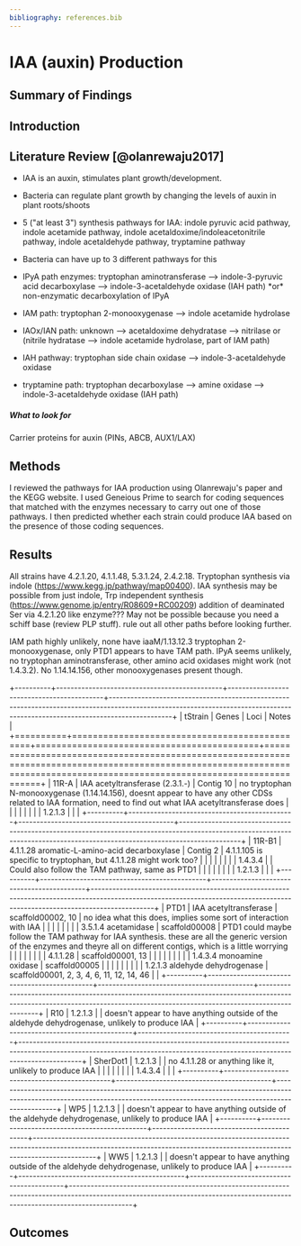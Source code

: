 ```yaml
---
bibliography: references.bib
---
```


# IAA (auxin) Production

## Summary of Findings

## Introduction

## Literature Review [@olanrewaju2017]

-   IAA is an auxin, stimulates plant growth/development.

-   Bacteria can regulate plant growth by changing the levels of auxin in plant roots/shoots

-   5 ("at least 3") synthesis pathways for IAA: indole pyruvic acid pathway, indole acetamide pathway, indole acetaldoxime/indoleacetonitrile pathway, indole acetaldehyde pathway, tryptamine pathway

-   Bacteria can have up to 3 different pathways for this

-   IPyA path enzymes: tryptophan aminotransferase --\> indole-3-pyruvic acid decarboxylase --\> indole-3-acetaldehyde oxidase (IAH path) \*or\* non-enzymatic decarboxylation of IPyA

-   IAM path: tryptophan 2-monooxygenase --\> indole acetamide hydrolase

-   IAOx/IAN path: unknown --\> acetaldoxime dehydratase --\> nitrilase or (nitrile hydratase --\> indole acetamide hydrolase, part of IAM path)

-   IAH pathway: tryptophan side chain oxidase --\> indole-3-acetaldehyde oxidase

-   tryptamine path: tryptophan decarboxylase --\> amine oxidase --\> indole-3-acetaldehyde oxidase (IAH path)

##### What to look for

Carrier proteins for auxin (PINs, ABCB, AUX1/LAX)

## Methods

I reviewed the pathways for IAA production using Olanrewaju's paper and the KEGG website. I used Geneious Prime to search for coding sequences that matched with the enzymes necessary to carry out one of those pathways. I then predicted whether each strain could produce IAA based on the presence of those coding sequences.

## Results

All strains have 4.2.1.20, 4.1.1.48, 5.3.1.24, 2.4.2.18. Tryptophan synthesis via indole (<https://www.kegg.jp/pathway/map00400>). IAA synthesis may be possible from just indole, Trp independent synthesis (<https://www.genome.jp/entry/R08609+RC00209>) addition of deaminated Ser via 4.2.1.20 like enzyme??? May not be possible because you need a schiff base (review PLP stuff). rule out all other paths before looking further.

IAM path highly unlikely, none have iaaM/1.13.12.3 tryptophan 2-monooxygenase, only PTD1 appears to have TAM path. IPyA seems unlikely, no tryptophan aminotransferase, other amino acid oxidases might work (not 1.4.3.2). No 1.14.14.156, other monooxygenases present though.

+----------+----------------------------------------------+-------------------------------------------+-----------------------------------------------------------------------------------------------------------------------------------------------------------------------------+
| tStrain  | Genes                                        | Loci                                      | Notes                                                                                                                                                                       |
+==========+==============================================+===========================================+=============================================================================================================================================================================+
| 11R-A    | IAA acetyltransferase (2.3.1.-)              | Contig 10                                 | no tryptophan N-monooxygenase (1.14.14.156), doesnt appear to have any other CDSs related to IAA formation, need to find out what IAA acetyltransferase does                |
|          |                                              |                                           |                                                                                                                                                                             |
|          | 1.2.1.3                                      |                                           |                                                                                                                                                                             |
+----------+----------------------------------------------+-------------------------------------------+-----------------------------------------------------------------------------------------------------------------------------------------------------------------------------+
| 11R-B1   | 4.1.1.28 aromatic-L-amino-acid decarboxylase | Contig 2                                  | 4.1.1.105 is specific to tryptophan, but 4.1.1.28 might work too?                                                                                                           |
|          |                                              |                                           |                                                                                                                                                                             |
|          | 1.4.3.4                                      |                                           | Could also follow the TAM pathway, same as PTD1                                                                                                                             |
|          |                                              |                                           |                                                                                                                                                                             |
|          | 1.2.1.3                                      |                                           |                                                                                                                                                                             |
+----------+----------------------------------------------+-------------------------------------------+-----------------------------------------------------------------------------------------------------------------------------------------------------------------------------+
| PTD1     | IAA acetyltransferase                        | scaffold00002, 10                         | no idea what this does, implies some sort of interaction with IAA                                                                                                           |
|          |                                              |                                           |                                                                                                                                                                             |
|          | 3.5.1.4 acetamidase                          | scaffold00008                             | PTD1 could maybe follow the TAM pathway for IAA synthesis. these are all the generic version of the enzymes and theyre all on different contigs, which is a little worrying |
|          |                                              |                                           |                                                                                                                                                                             |
|          | 4.1.1.28                                     | scaffold00001, 13                         |                                                                                                                                                                             |
|          |                                              |                                           |                                                                                                                                                                             |
|          | 1.4.3.4 monoamine oxidase                    | scaffold00005                             |                                                                                                                                                                             |
|          |                                              |                                           |                                                                                                                                                                             |
|          | 1.2.1.3 aldehyde dehydrogenase               | scaffold00001, 2, 3, 4, 6, 11, 12, 14, 46 |                                                                                                                                                                             |
+----------+----------------------------------------------+-------------------------------------------+-----------------------------------------------------------------------------------------------------------------------------------------------------------------------------+
| R10      | 1.2.1.3                                      |                                           | doesn't appear to have anything outside of the aldehyde dehydrogenase, unlikely to produce IAA                                                                              |
+----------+----------------------------------------------+-------------------------------------------+-----------------------------------------------------------------------------------------------------------------------------------------------------------------------------+
| SherDot1 | 1.2.1.3                                      |                                           | no 4.1.1.28 or anything like it, unlikely to produce IAA                                                                                                                    |
|          |                                              |                                           |                                                                                                                                                                             |
|          | 1.4.3.4                                      |                                           |                                                                                                                                                                             |
+----------+----------------------------------------------+-------------------------------------------+-----------------------------------------------------------------------------------------------------------------------------------------------------------------------------+
| WP5      | 1.2.1.3                                      |                                           | doesn't appear to have anything outside of the aldehyde dehydrogenase, unlikely to produce IAA                                                                              |
+----------+----------------------------------------------+-------------------------------------------+-----------------------------------------------------------------------------------------------------------------------------------------------------------------------------+
| WW5      | 1.2.1.3                                      |                                           | doesn't appear to have anything outside of the aldehyde dehydrogenase, unlikely to produce IAA                                                                              |
+----------+----------------------------------------------+-------------------------------------------+-----------------------------------------------------------------------------------------------------------------------------------------------------------------------------+

## Outcomes
